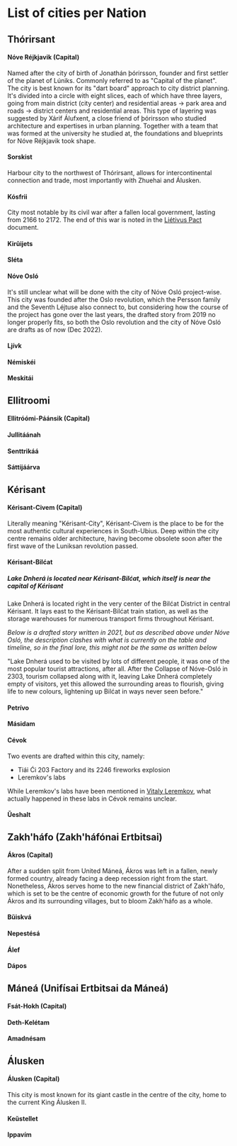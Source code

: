 # List of cities per Nation

## Thórirsant
#### Nóve Réjkjavik (Capital)
Named after the city of birth of Jonathán þórirsson, founder and first settler of the planet of Lúniks. Commonly referred to as "Capital of the planet". \
The city is best known for its "dart board" approach to city district planning. It's divided into a circle with eight slices, each of which have three layers, going from main district (city center) and residential areas -> park area and roads -> district centers and residential areas. This type of layering was suggested by Xárif Álufxent, a close friend of þórirsson who studied architecture and expertises in urban planning. Together with a team that was formed at the university he studied at, the foundations and blueprints for Nóve Réjkjavik took shape.

#### Sorskist
Harbour city to the northwest of Thórirsant, allows for intercontinental connection and trade, most importantly with Zhuehai and Álusken.

#### Kósfrii
City most notable by its civil war after a fallen local government, lasting from 2166 to 2172. The end of this war is noted in the [Liétivus Pact](obsidian://open?vault=Luniks&file=Historic%20Events%2FLi%C3%A9tivus%20Pact%2C%20%20Mar%2030%202168) document.

#### Kirŭijets

#### Sléta

#### Nóve Osló
It's still unclear what will be done with the city of Nóve Osló project-wise. This city was founded after the Oslo revolution, which the Persson family and the Seventh Léjtuse also connect to, but considering how the course of the project has gone over the last years, the drafted story from 2019 no longer properly fits, so both the Oslo revolution and the city of Nóve Osló are drafts as of now (Dec 2022).

#### Ljívk

#### Némiskéi

#### Meskitái


## Ellitroomi
#### Ellitróómi-Páánsik (Capital)

#### Jullitáánah

#### Senttrikáá

#### Sáttijáárva


## Kérisant
#### Kérisant-Civem (Capital)
Literally meaning "Kérisant-City", Kérisant-Civem is the place to be for the most authentic cultural experiences in South-Ubius. Deep within the city centre remains older architecture, having become obsolete soon after the first wave of the Luniksan revolution passed. 

#### Kérisant-Bilćat
##### Lake Dnherá is located near Kérisant-Bilćat, which itself is near the capital of Kérisant

Lake Dnherá is located right in the very center of the Bilćat District in central Kérisant. It lays east to the Kérisant-Bilćat train station, as well as the storage warehouses for numerous transport firms throughout Kérisant.  

*Below is a drafted story written in 2021, but as described above under Nóve Osló, the description clashes with what is currently on the table and timeline, so in the final lore, this might not be the same as written below*

"Lake Dnherá used to be visited by lots of different people, it was one of the most popular tourist attractions, after all. After the Collapse of Nóve-Osló in 2303, tourism collapsed along with it, leaving Lake Dnherá completely empty of visitors, yet this allowed the surrounding areas to flourish, giving life to new colours, lightening up Bilćat in ways never seen before."

#### Petrívo

#### Másidam

#### Cévok
Two events are drafted within this city, namely:
- Tiái Ći 203 Factory and its 2246 fireworks explosion
- Leremkov's labs

While Leremkov's labs have been mentioned in [Vitaly Leremkov](Vitaly%20Leremkov,%202039-2098), what actually happened in these labs in Cévok remains unclear. 

#### Ŭeshalt


## Zakh'háfo (Zakh'háfónai Ertbitsai)
#### Ákros (Capital)
After a sudden split from United Máneá, Ákros was left in a fallen, newly formed country, already facing a deep recession right from the start. Nonetheless, Ákros serves home to the new financial district of Zakh'háfo, which is set to be the centre of economic growth for the future of not only Ákros and its surrounding villages, but to bloom Zakh'háfo as a whole.

#### Bŭiskvá

#### Nepestésá

#### Álef

#### Dápos


## Máneá (Unifísai Ertbitsai da Máneá)
#### Fsát-Hokh (Capital)

#### Deth-Kelétam

#### Amadnésam


## Álusken
#### Álusken (Capital)
This city is most known for its giant castle in the centre of the city, home to the current King Álusken II. 

#### Keŭstellet

#### Ippavím